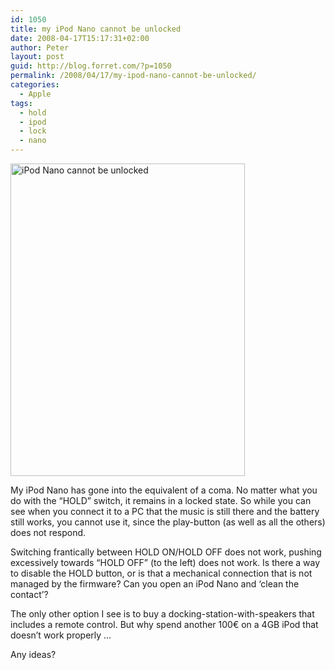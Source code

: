 ```yaml
---
id: 1050
title: my iPod Nano cannot be unlocked
date: 2008-04-17T15:17:31+02:00
author: Peter
layout: post
guid: http://blog.forret.com/?p=1050
permalink: /2008/04/17/my-ipod-nano-cannot-be-unlocked/
categories:
  - Apple
tags:
  - hold
  - ipod
  - lock
  - nano
---
```

[<img loading="lazy" src="http://farm3.static.flickr.com/2120/2420950964_5b867c29aa.jpg" alt="iPod Nano cannot be unlocked" width="375" height="500" />](http://www.flickr.com/photos/pforret/2420950964/ "iPod Nano cannot be unlocked by PeterForret, on Flickr")

My iPod Nano has gone into the equivalent of a coma. No matter what you do with the &#8220;HOLD&#8221; switch, it remains in a locked state. So while you can see when you connect it to a PC that the music is still there and the battery still works, you cannot use it, since the play-button (as well as all the others) does not respond.

Switching frantically between HOLD ON/HOLD OFF does not work, pushing excessively towards &#8220;HOLD OFF&#8221; (to the left) does not work. Is there a way to disable the HOLD button, or is that a mechanical connection that is not managed by the firmware? Can you open an iPod Nano and &#8216;clean the contact&#8217;?

The only other option I see is to buy a docking-station-with-speakers that includes a remote control. But why spend another 100€ on a 4GB iPod that doesn&#8217;t work properly &#8230;

Any ideas?